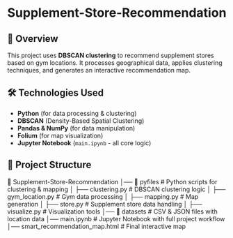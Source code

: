 # Supplement-Store-Recommendation

## 📌 Overview  
This project uses **DBSCAN clustering** to recommend supplement stores based on gym locations. It processes geographical data, applies clustering techniques, and generates an interactive recommendation map.

## 🛠️ Technologies Used  
- **Python** (for data processing & clustering)  
- **DBSCAN** (Density-Based Spatial Clustering)  
- **Pandas & NumPy** (for data manipulation)  
- **Folium** (for map visualization)  
- **Jupyter Notebook** (`main.ipynb` - all core logic)  

## 📂 Project Structure
📁 Supplement-Store-Recommendation │── 📁 pyfiles                # Python scripts for clustering & mapping
│   ├── clustering.py         # DBSCAN clustering logic
│   ├── gym_location.py       # Gym data processing
│   ├── mapping.py            # Map generation
│   ├── store.py              # Supplement store data handling
│   ├── visualize.py          # Visualization tools
│── 📁 datasets               # CSV & JSON files with location data
│── main.ipynb                # Jupyter Notebook with full project workflow
│── smart_recommendation_map.html # Final interactive map
